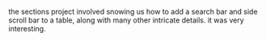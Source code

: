 the sections project involved snowing us how to add a search bar and side scroll bar to a table, along with many other intricate details. it was very interesting.

